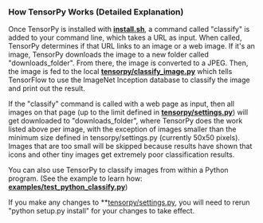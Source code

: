 ### How TensorPy Works (Detailed Explanation)

Once TensorPy is installed with **[install.sh](https://github.com/TensorPy/TensorPy/blob/master/install.sh)**, a command called "classify" is added to your command line, which takes a URL as input. When called, TensorPy determines if that URL links to an image or a web image. If it's an image, TensorPy downloads the image to a new folder called "downloads_folder". From there, the image is converted to a JPEG. Then, the image is fed to the local **[tensorpy/classify_image.py](https://github.com/TensorPy/TensorPy/blob/master/tensorpy/classify_image.py)** which tells TensorFlow to use the ImageNet Inception database to classify the image and print out the result.

If the "classify" command is called with a web page as input, then all images on that page (up to the limit defined in **[tensorpy/settings.py](https://github.com/TensorPy/TensorPy/blob/master/tensorpy/settings.py)**) will get downloaded to "downloads_folder", where TensorPy does the work listed above per image, with the exception of images smaller than the minimum size defined in tensorpy/settings.py (currently 50x50 pixels). Images that are too small will be skipped because results have shown that icons and other tiny images get extremely poor classification results.

You can also use TensorPy to classify images from within a Python program. (See the example to learn how: **[examples/test_python_classify.py](https://github.com/TensorPy/TensorPy/blob/master/examples/test_python_classify.py)**)

If you make any changes to **[tensorpy/settings.py](https://github.com/TensorPy/TensorPy/blob/master/tensorpy/settings.py), you will need to rerun "python setup.py install" for your changes to take effect.
